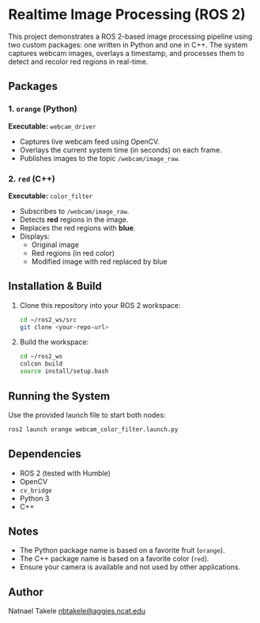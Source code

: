 # Realtime Image Processing (ROS 2)

This project demonstrates a ROS 2-based image processing pipeline using two custom packages: one written in Python and one in C++. The system captures webcam images, overlays a timestamp, and processes them to detect and recolor red regions in real-time.



## Packages

### 1. `orange` (Python)
**Executable:** `webcam_driver`

- Captures live webcam feed using OpenCV.
- Overlays the current system time (in seconds) on each frame.
- Publishes images to the topic `/webcam/image_raw`.

### 2. `red` (C++)
**Executable:** `color_filter`

- Subscribes to `/webcam/image_raw`.
- Detects **red** regions in the image.
- Replaces the red regions with **blue**.
- Displays:
  - Original image
  - Red regions (in red color)
  - Modified image with red replaced by blue



## Installation & Build

1. Clone this repository into your ROS 2 workspace:
   ```bash
   cd ~/ros2_ws/src
   git clone <your-repo-url>
   ```


2. Build the workspace:

   ```bash
   cd ~/ros2_ws
   colcon build
   source install/setup.bash
   ```
   

## Running the System

Use the provided launch file to start both nodes:

```bash
ros2 launch orange webcam_color_filter.launch.py
```


## Dependencies

* ROS 2 (tested with Humble)
* OpenCV
* `cv_bridge`
* Python 3
* C++


## Notes

* The Python package name is based on a favorite fruit (`orange`).
* The C++ package name is based on a favorite color (`red`).
* Ensure your camera is available and not used by other applications.


## Author

Natnael Takele
[nbtakele@aggies.ncat.edu](mailto:nbtakele@aggies.ncat.edu)

